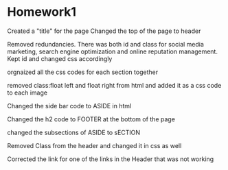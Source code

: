 # Homework1

Created a "title" for the page
Changed the top of the page to header

Removed redundancies. There was both id and class for social media marketing, search engine optimization and online reputation management. Kept id and changed css accordingly

orgnaized all the css codes for each section together

removed class:float left and float right from html and added it as a css code to each image

Changed the side bar code to ASIDE in html

Changed the h2 code to FOOTER at the bottom of the page

changed the subsections of ASIDE to sECTION

Removed Class from the header and changed it in css as well

Corrected the link for one of the links in the Header that was not working